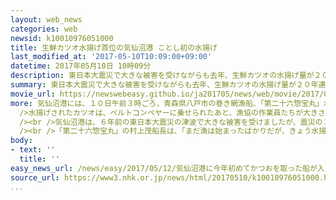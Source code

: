 ```yaml
---
layout: web_news
categories: web
newsid: k10010976051000
title: 生鮮カツオ水揚げ首位の気仙沼港 ことし初の水揚げ
last_modified_at: '2017-05-10T10:09:00+09:00'
datetime: 2017年05月10日 10時09分
description: 東日本大震災で大きな被害を受けながらも去年、生鮮カツオの水揚げ量が２０年連続して国内で最も多くなった宮城県気仙沼市の気仙沼港で、１０日朝、ことし初めてのカツオの水揚げ作業が行われました。
summary: 東日本大震災で大きな被害を受けながらも去年、生鮮カツオの水揚げ量が２０年連続して国内で最も多くなった宮城県気仙沼市の気仙沼港で、１０日朝、ことし初めてのカツオの水揚げ作業が行われました。
movie_url: https://newswebeasy.github.io/ja201705/news/web/movie/2017/05/12/k10010976051000.mp4
more: 気仙沼港には、１０日午前３時ごろ、青森県八戸市の巻き網漁船、「第二十六惣宝丸」が入港し、茨城県沖で取れたおよそ８トンのカツオを水揚げしました。<br /><br
  />水揚げされたカツオは、ベルトコンベヤーに乗せられたあと、漁協の作業員たちが大きさや重さごとに次々に仕分けていました。<br /><br />ことしの気仙沼港でのカツオの初水揚げは、例年より半月ほど早く、地元の漁協によりますと、１０日水揚げされたカツオは、小ぶりのものが多かったということです。<br
  /><br />気仙沼港は、６年前の東日本大震災の津波で大きな被害を受けましたが、震災の３か月後には施設が復旧し、去年の生鮮カツオの水揚げ量は、１万９０００トン余りと、２０年連続して国内で最も多くなりました。<br
  /><br />「第二十六惣宝丸」の村上茂船長は、「まだ漁は始まったばかりだが、きょう水揚げしたカツオは、脂ものっていて美味しく、皆さんにもいっぱい食べてもらいたい」と話していました。
body:
- text: ''
  title: ''
easy_news_url: /news/easy/2017/05/12/気仙沼港に今年初めてかつおを取った船が入る/
source_url: https://www3.nhk.or.jp/news/html/20170510/k10010976051000.html
...
```

